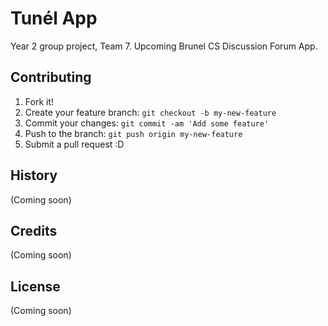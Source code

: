 # Tunél App

Year 2 group project, Team 7. 
Upcoming Brunel CS Discussion Forum App.  

## Contributing

1. Fork it!
2. Create your feature branch: `git checkout -b my-new-feature`
3. Commit your changes: `git commit -am 'Add some feature'`
4. Push to the branch: `git push origin my-new-feature`
5. Submit a pull request :D

## History

(Coming soon)

## Credits

(Coming soon)

## License

(Coming soon)

